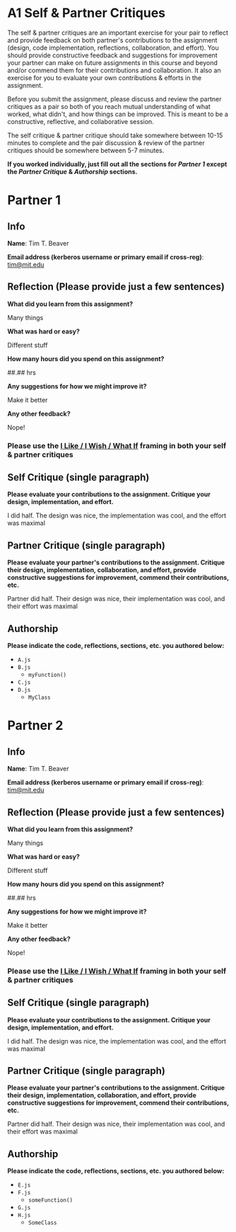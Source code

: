 # A1 Self & Partner Critiques
The self & partner critiques are an important exercise for your pair to reflect and provide feedback on both partner's contributions to the assignment (design, code implementation, reflections, collaboration, and effort). You should provide constructive feedback and suggestions for improvement your partner can make on future assignments in this course and beyond and/or commend them for their contributions and collaboration. It also an exercise for you to evaluate your own contributions & efforts in the assignment.

Before you submit the assignment, please discuss and review the partner critiques as a pair so both of you reach mutual understanding of what worked, what didn't, and how things can be improved. This is meant to be a constructive, reflective, and collaborative session.

The self critique & partner critique should take somewhere between 10-15 minutes to complete and the pair discussion & review of the partner critiques should be somewhere between 5-7 minutes. 

**If you worked individually, just fill out all the sections for *Partner 1* except the *Partner Critique* & *Authorship* sections.**
# Partner 1
## Info
**Name**:  Tim T. Beaver

**Email address (kerberos username or primary email if cross-reg)**:  tim@mit.edu
## Reflection (Please provide just a few sentences)
**What did you learn from this assignment?**

Many things

**What was hard or easy?**

Different stuff 
 
**How many hours did you spend on this assignment?**

##.## hrs

**Any suggestions for how we might improve it?** 

Make it better

**Any other feedback?**

Nope!

### Please use the [I Like / I Wish / What If](http://dschool-old.stanford.edu/wp-content/themes/dschool/method-cards/i-like-i-wish-what-if.pdf) framing in both your self & partner critiques
## Self Critique (single paragraph)
**Please evaluate your contributions to the assignment. Critique your design, implementation, and effort.**

I did half. The design was nice, the implementation was cool, and the effort was maximal

## Partner Critique (single paragraph)
**Please evaluate your partner's contributions to the assignment. Critique their design, implementation, collaboration, and effort, provide constructive suggestions for improvement, commend their contributions, etc.**

Partner did half. Their design was nice, their implementation was cool, and their effort was maximal

## Authorship
**Please indicate the code, reflections, sections, etc. you authored below:**

* `A.js`   
* `B.js`  
	* `myFunction()`  
* `C.js `  
* `D.js`  
	* `MyClass`
# Partner 2 
## Info
**Name**:  Tim T. Beaver

**Email address (kerberos username or primary email if cross-reg)**:  tim@mit.edu
## Reflection (Please provide just a few sentences)
**What did you learn from this assignment?**

Many things

**What was hard or easy?**

Different stuff 
 
**How many hours did you spend on this assignment?**

##.## hrs

**Any suggestions for how we might improve it?** 

Make it better

**Any other feedback?**

Nope!

### Please use the [I Like / I Wish / What If](http://dschool-old.stanford.edu/wp-content/themes/dschool/method-cards/i-like-i-wish-what-if.pdf) framing in both your self & partner critiques
## Self Critique (single paragraph)
**Please evaluate your contributions to the assignment. Critique your design, implementation, and effort.**

I did half. The design was nice, the implementation was cool, and the effort was maximal

## Partner Critique (single paragraph)
**Please evaluate your partner's contributions to the assignment. Critique their design, implementation, collaboration, and effort, provide constructive suggestions for improvement, commend their contributions, etc.**

Partner did half. Their design was nice, their implementation was cool, and their effort was maximal

## Authorship
**Please indicate the code, reflections, sections, etc. you authored below:**

* `E.js`   
* `F.js`  
	* `someFunction()`  
* `G.js `  
* `H.js`  
	* `SomeClass`
